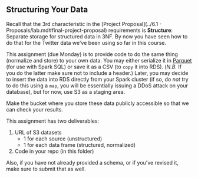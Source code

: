 Structuring Your Data
---------------------

Recall that the 3rd characteristic in the [Project Proposal](../6.1 - Proposals/lab.md#final-project-proposal) requirements is **Structure**: Separate storage for structured data in 3NF. By now you have seen how to do that for the Twitter data we've been using so far in this course.

This assignment (due Monday) is to provide code to do the same thing (normalize and store) to your own data. You may either serialize it in [Parquet](https://parquet.apache.org/) (for use with Spark SQL) or save it as a CSV (to `copy` it into RDS). (_N.B._ If you do the latter make sure not to include a header.) Later, you may decide to insert the data into RDS directly from your Spark cluster (if so, do _not_ try to do this using a `map`, you will be essentially issuing a DDoS attack on your database), but for now, use S3 as a staging area.

Make the bucket where you store these data publicly accessible so that we can check your results.

This assignment has two deliverables:

1. URL of S3 datasets
    - 1 for each source (unstructured)
    - 1 for each data frame (structured, normalized)
2. Code in your repo (in this folder)

Also, if you have not already provided a schema, or if you've revised it, make sure to submit that as well.
